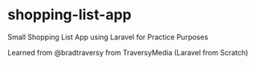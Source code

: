 # shopping-list-app
<p>Small Shopping List App using Laravel for Practice Purposes</p>
<p>Learned from @bradtraversy from TraversyMedia (Laravel from Scratch)</p>
